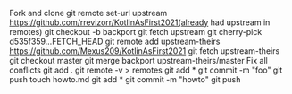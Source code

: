 Fork and clone
git remote set-url upstream https://github.com/rrevizorr/KotlinAsFirst2021(already had upstream in remotes)
git checkout -b backport
git fetch upstream
git cherry-pick d535f359...FETCH_HEAD
git remote add upstream-theirs https://github.com/Mexus209/KotlinAsFirst2021
git fetch upstream-theirs
git checkout master
git merge backport upstream-theirs/master
Fix all conflicts
git add .
git remote -v > remotes
git add *
git commit -m "foo"
git push
touch howto.md
git add *
git commit -m "howto"
git push 
